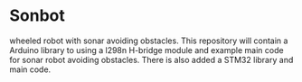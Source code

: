 # Sonbot
wheeled robot with sonar avoiding obstacles.
This repository will contain a Arduino library to using a l298n H-bridge module and example main code for sonar robot avoiding obstacles.
There is also added a STM32 library and main code. 
